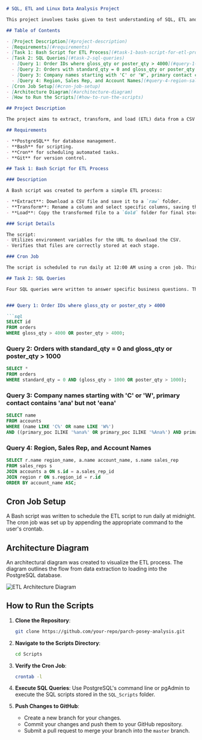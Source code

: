 
```markdown
# SQL, ETL and Linux Data Analysis Project

This project involves tasks given to test understanding of SQL, ETL and linux scripting. The tasks were accomplished using a combination of Bash scripting and SQL queries on a PostgreSQL database.

## Table of Contents

- [Project Description](#project-description)
- [Requirements](#requirements)
- [Task 1: Bash Script for ETL Process](#task-1-bash-script-for-etl-process)
- [Task 2: SQL Queries](#task-2-sql-queries)
  - [Query 1: Order IDs where gloss_qty or poster_qty > 4000](#query-1-order-ids-where-gloss_qty-or-poster_qty--4000)
  - [Query 2: Orders with standard_qty = 0 and gloss_qty or poster_qty > 1000](#query-2-orders-with-standard_qty--0-and-gloss_qty-or-poster_qty--1000)
  - [Query 3: Company names starting with 'C' or 'W', primary contact contains 'ana' but not 'eana'](#query-3-company-names-starting-with-c-or-w-primary-contact-contains-ana-but-not-eana)
  - [Query 4: Region, Sales Rep, and Account Names](#query-4-region-sales-rep-and-account-names)
- [Cron Job Setup](#cron-job-setup)
- [Architecture Diagram](#architecture-diagram)
- [How to Run the Scripts](#how-to-run-the-scripts)

## Project Description

The project aims to extract, transform, and load (ETL) data from a CSV file into a PostgreSQL database, followed by executing SQL queries to generate insights as requested by the business.

## Requirements

- **PostgreSQL** for database management.
- **Bash** for scripting.
- **Cron** for scheduling automated tasks.
- **Git** for version control.

## Task 1: Bash Script for ETL Process

### Description

A Bash script was created to perform a simple ETL process:

- **Extract**: Download a CSV file and save it to a `raw` folder.
- **Transform**: Rename a column and select specific columns, saving the result to a `Transformed` folder.
- **Load**: Copy the transformed file to a `Gold` folder for final storage.

### Script Details

The script:
- Utilizes environment variables for the URL to download the CSV.
- Verifies that files are correctly stored at each stage.

### Cron Job

The script is scheduled to run daily at 12:00 AM using a cron job. This was accomplished using a Bash script that automatically adds the job to the system's `crontab`.

## Task 2: SQL Queries

Four SQL queries were written to answer specific business questions. These queries were executed on the PostgreSQL database named `posey`.


### Query 1: Order IDs where gloss_qty or poster_qty > 4000

```sql
SELECT id
FROM orders
WHERE gloss_qty > 4000 OR poster_qty > 4000;
```


### Query 2: Orders with standard_qty = 0 and gloss_qty or poster_qty > 1000

```sql
SELECT *
FROM orders
WHERE standard_qty = 0 AND (gloss_qty > 1000 OR poster_qty > 1000);
```


### Query 3: Company names starting with 'C' or 'W', primary contact contains 'ana' but not 'eana'

```sql
SELECT name
FROM accounts
WHERE (name LIKE 'C%' OR name LIKE 'W%')
AND ((primary_poc ILIKE '%ana%' OR primary_poc ILIKE '%Ana%') AND primary_poc NOT ILIKE '%eana%');
```


### Query 4: Region, Sales Rep, and Account Names

```sql
SELECT r.name region_name, a.name account_name, s.name sales_rep
FROM sales_reps s
JOIN accounts a ON s.id = a.sales_rep_id
JOIN region r ON s.region_id = r.id
ORDER BY account_name ASC;
```


## Cron Job Setup

A Bash script was written to schedule the ETL script to run daily at midnight. The cron job was set up by appending the appropriate command to the user's crontab.

## Architecture Diagram

An architectural diagram was created to visualize the ETL process. The diagram outlines the flow from data extraction to loading into the PostgreSQL database.

![ETL Architecture Diagram](path_to_diagram.png)

## How to Run the Scripts

1. **Clone the Repository**:
   ```bash
   git clone https://github.com/your-repo/parch-posey-analysis.git
   ```
2. **Navigate to the Scripts Directory**:
   ```bash
   cd Scripts
   ```

4. **Verify the Cron Job**:
   ```bash
   crontab -l
   ```

5. **Execute SQL Queries**:
   Use PostgreSQL's command line or pgAdmin to execute the SQL scripts stored in the `SQL_Scripts` folder.

6. **Push Changes to GitHub**:
   - Create a new branch for your changes.
   - Commit your changes and push them to your GitHub repository.
   - Submit a pull request to merge your branch into the `master` branch.

```


